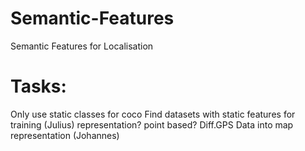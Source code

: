 # Semantic-Features
Semantic Features for Localisation
# Tasks:
Only use static classes for coco
Find datasets with static features for training (Julius)
representation? point based?
Diff.GPS Data into map representation (Johannes)
